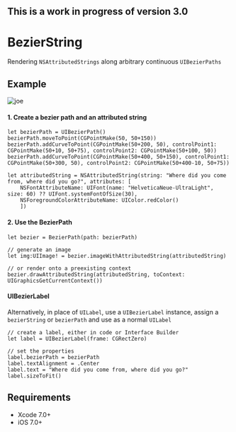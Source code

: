## This is a work in progress of version 3.0


BezierString
============

Rendering `NSAttributedStrings` along arbitrary continuous `UIBezierPaths`

## Example

![joe](https://raw.githubusercontent.com/lvnyk/BezierString/master/where.png)

#### 1. Create a bezier path and an attributed string

	let bezierPath = UIBezierPath()
	bezierPath.moveToPoint(CGPointMake(50, 50+150))
	bezierPath.addCurveToPoint(CGPointMake(50+200, 50), controlPoint1: CGPointMake(50+10, 50+75), controlPoint2: CGPointMake(50+100, 50))
	bezierPath.addCurveToPoint(CGPointMake(50+400, 50+150), controlPoint1: CGPointMake(50+300, 50), controlPoint2: CGPointMake(50+400-10, 50+75))
	
	let attributedString = NSAttributedString(string: "Where did you come from, where did you go?", attributes: [
		NSFontAttributeName: UIFont(name: "HelveticaNeue-UltraLight", size: 60) ?? UIFont.systemFontOfSize(30),
		NSForegroundColorAttributeName: UIColor.redColor()
		])
	

#### 2. Use the BezierPath
	
	let bezier = BezierPath(path: bezierPath)
	
	// generate an image
	let img:UIImage! = bezier.imageWithAttributedString(attributedString)	

	// or render onto a preexisting context
	bezier.drawAttributedString(attributedString, toContext: UIGraphicsGetCurrentContext())

#### UIBezierLabel
Alternatively, in place of `UILabel`, use a `UIBezierLabel` instance, assign a `bezierString` or `bezierPath` and use as a normal `UILabel`

	// create a label, either in code or Interface Builder
	let label = UIBezierLabel(frame: CGRectZero)

	// set the properties
	label.bezierPath = bezierPath
	label.textAlignment = .Center
	label.text = "Where did you come from, where did you go?"
	label.sizeToFit()

## Requirements
	
- Xcode 7.0+
- iOS 7.0+